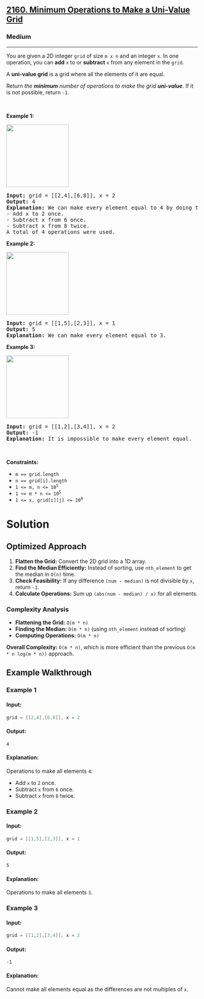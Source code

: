 <h2><a href="https://leetcode.com/problems/minimum-operations-to-make-a-uni-value-grid">2160. Minimum Operations to Make a Uni-Value Grid</a></h2><h3>Medium</h3><hr><p>You are given a 2D integer <code>grid</code> of size <code>m x n</code> and an integer <code>x</code>. In one operation, you can <strong>add</strong> <code>x</code> to or <strong>subtract</strong> <code>x</code> from any element in the <code>grid</code>.</p>

<p>A <strong>uni-value grid</strong> is a grid where all the elements of it are equal.</p>

<p>Return <em>the <strong>minimum</strong> number of operations to make the grid <strong>uni-value</strong></em>. If it is not possible, return <code>-1</code>.</p>

<p>&nbsp;</p>
<p><strong class="example">Example 1:</strong></p>
<img alt="" src="https://assets.leetcode.com/uploads/2021/09/21/gridtxt.png" style="width: 164px; height: 165px;" />
<pre>
<strong>Input:</strong> grid = [[2,4],[6,8]], x = 2
<strong>Output:</strong> 4
<strong>Explanation:</strong> We can make every element equal to 4 by doing the following: 
- Add x to 2 once.
- Subtract x from 6 once.
- Subtract x from 8 twice.
A total of 4 operations were used.
</pre>

<p><strong class="example">Example 2:</strong></p>
<img alt="" src="https://assets.leetcode.com/uploads/2021/09/21/gridtxt-1.png" style="width: 164px; height: 165px;" />
<pre>
<strong>Input:</strong> grid = [[1,5],[2,3]], x = 1
<strong>Output:</strong> 5
<strong>Explanation:</strong> We can make every element equal to 3.
</pre>

<p><strong class="example">Example 3:</strong></p>
<img alt="" src="https://assets.leetcode.com/uploads/2021/09/21/gridtxt-2.png" style="width: 164px; height: 165px;" />
<pre>
<strong>Input:</strong> grid = [[1,2],[3,4]], x = 2
<strong>Output:</strong> -1
<strong>Explanation:</strong> It is impossible to make every element equal.
</pre>

<p>&nbsp;</p>
<p><strong>Constraints:</strong></p>

<ul>
	<li><code>m == grid.length</code></li>
	<li><code>n == grid[i].length</code></li>
	<li><code>1 &lt;= m, n &lt;= 10<sup>5</sup></code></li>
	<li><code>1 &lt;= m * n &lt;= 10<sup>5</sup></code></li>
	<li><code>1 &lt;= x, grid[i][j] &lt;= 10<sup>4</sup></code></li>
</ul>

# Solution

## Optimized Approach
1. **Flatten the Grid:** Convert the 2D grid into a 1D array.
2. **Find the Median Efficiently:** Instead of sorting, use `nth_element` to get the median in `O(n)` time.
3. **Check Feasibility:** If any difference `(num - median)` is not divisible by `x`, return `-1`.
4. **Calculate Operations:** Sum up `(abs(num - median) / x)` for all elements.

### Complexity Analysis
- **Flattening the Grid:** `O(m * n)`
- **Finding the Median:** `O(m * n)` (using `nth_element` instead of sorting)
- **Computing Operations:** `O(m * n)`

**Overall Complexity:** `O(m * n)`, which is more efficient than the previous `O(m * n log(m * n))` approach.

## Example Walkthrough
### Example 1
#### Input:
```cpp
grid = [[2,4],[6,8]], x = 2
```
#### Output:
```
4
```
#### Explanation:
Operations to make all elements `4`:
- Add `x` to `2` once.
- Subtract `x` from `6` once.
- Subtract `x` from `8` twice.

### Example 2
#### Input:
```cpp
grid = [[1,5],[2,3]], x = 1
```
#### Output:
```
5
```
#### Explanation:
Operations to make all elements `3`.

### Example 3
#### Input:
```cpp
grid = [[1,2],[3,4]], x = 2
```
#### Output:
```
-1
```
#### Explanation:
Cannot make all elements equal as the differences are not multiples of `x`. 
